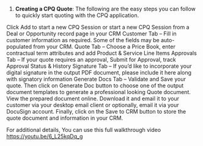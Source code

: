 

 1. **Creating a CPQ Quote**: The following are the easy steps you can follow to quickly start quoting with the CPQ application.
 
Click Add to start a new CPQ Session or start a new CPQ Session from a Deal or Opportunity record page in your CRM
Customer Tab – Fill in customer information as required. Some of the fields may be auto-populated from your CRM.
Quote Tab – Choose a Price Book, enter contractual term attributes and add Product & Service Line Items
Approvals Tab – If your quote requires an approval, Submit for Approval, track Approval Status & History
Signature Tab – If you’d like to incorporate your digital signature in the output PDF document, please include it here along with signatory information
Generate Docs Tab – Validate and Save your quote. Then click on Generate Doc button to choose one of the output document templates to generate a professional looking Quote document. View the prepared document online. Download it and email it to your customer via your desktop email client or optionally, email it via your DocuSign account. Finally, click on the Save to CRM button to store the quote document and information in your CRM.


For additional details, You can use this full walkthrough video 
https://youtu.be/6_L25kqDq_g
